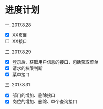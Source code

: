 # 进度计划

一. 2017.8.28
- [x] XX页面
- [ ] XX接口

二. 2017.8.29  
- [x] 登录后，获取用户信息的接口，包括获取菜单
- [x] 请求的权限判断
- [x] 菜单接口

三. 2017.8.31
- [x] 部门的增加、删除接口
- [x] 岗位的增加、删除、单个查询接口
